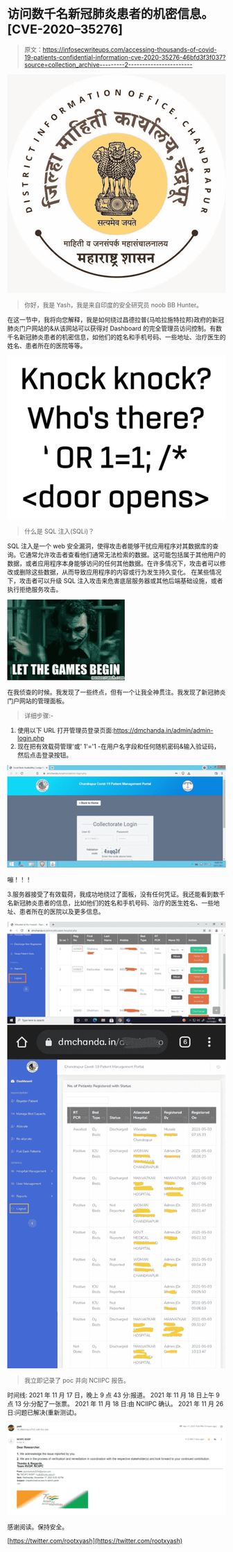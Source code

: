 # 访问数千名新冠肺炎患者的机密信息。[CVE-2020–35276]

> 原文：<https://infosecwriteups.com/accessing-thousands-of-covid-19-patients-confidential-information-cve-2020-35276-46bfd3f3f037?source=collection_archive---------2----------------------->

![](img/0140b765d9999606cd0bf0c7d00c63b9.png)

> 你好，我是 Yash，我是来自印度的安全研究员 noob BB Hunter。

在这一节中，我将向您解释，我是如何绕过昌德拉普(马哈拉施特拉邦)政府的新冠肺炎门户网站的&从该网站可以获得对 Dashboard 的完全管理员访问控制。有数千名新冠肺炎患者的机密信息，如他们的姓名和手机号码、一些地址、治疗医生的姓名、患者所在的医院等等。

![](img/74ddd12b747dbc47dad9b6464d59d9d8.png)

> 什么是 SQL 注入(SQLi)？

SQL 注入是一个 web 安全漏洞，使得攻击者能够干扰应用程序对其数据库的查询。它通常允许攻击者查看他们通常无法检索的数据。这可能包括属于其他用户的数据，或者应用程序本身能够访问的任何其他数据。在许多情况下，攻击者可以修改或删除这些数据，从而导致应用程序的内容或行为发生持久变化。
在某些情况下，攻击者可以升级 SQL 注入攻击来危害底层服务器或其他后端基础设施，或者执行拒绝服务攻击。

![](img/cbefcd2423d73801ebeb25e1eff5cffc.png)

在我侦查的时候。我发现了一些终点，但有一个让我全神贯注。我发现了新冠肺炎门户网站的管理面板。

> 详细步骤:-

1.  使用以下 URL 打开管理员登录页面:https://dmchanda.in/admin/admin-login.php
2.  现在把有效载荷管理'或' 1'='1 -在用户名字段和任何随机密码&输入验证码，然后点击登录按钮。

![](img/74d014c523c856ff52f1f90a66ba05a0.png)

嘣！！！

3.服务器接受了有效载荷，我成功地绕过了面板，没有任何凭证。我还能看到数千名新冠肺炎患者的信息，比如他们的姓名和手机号码、治疗的医生姓名、一些地址、患者所在的医院以及更多信息。

![](img/dfbd01df8839bc382ff12ef9bdd60366.png)![](img/915a5647ba68aabd7e40d7f1783cd3a8.png)

> 我立即记录了 poc 并向 NCIIPC 报告。

时间线:
2021 年 11 月 17 日，晚上 9 点 43 分:报道。
2021 年 11 月 18 日上午 9 点 13 分:分配了一张票。
2021 年 11 月 18 日:由 NCIIPC 确认。
2021 年 11 月 26 日:问题已解决(重新测试)。

![](img/6ff50c9295895e1f128e28c57e032d2b.png)

感谢阅读。保持安全。

[https://twitter.com/rootxyash](https://twitter.com/rootxyash)